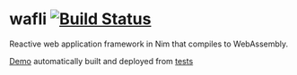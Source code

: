 # wafli [![Build Status](https://github.com/yglukhov/wafli/workflows/CI/badge.svg?branch=main)](https://github.com/yglukhov/wafli/actions?query=branch%3Amain)

Reactive web application framework in Nim that compiles to WebAssembly.

[Demo](https://yglukhov.github.io/wafli/test_all.html) automatically built and deployed from [tests](https://github.com/yglukhov/wafli/tree/main/tests)
